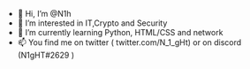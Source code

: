 - 👋 Hi, I’m @N1h
- 👀 I’m interested in IT,Crypto and Security
- 🌱 I’m currently learning Python, HTML/CSS and network
- 📫 You find me on twitter ( twitter.com/N_1_gHt) or on discord (N1gHT#2629 )


